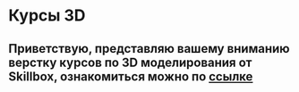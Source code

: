 # Курсы 3D
## Приветствую, представляю вашему вниманию верстку курсов по 3D моделирования от Skillbox, ознакомиться можно по [ссылке](https://rshuva1ov.github.io/3D-skillbox-landing/)


